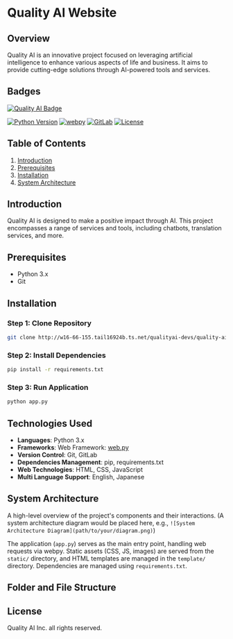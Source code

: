 # Quality AI Website
## Overview
Quality AI is an innovative project focused on leveraging artificial intelligence to enhance various aspects of life and business. It aims to provide cutting-edge solutions through AI-powered tools and services.

## Badges
[![Quality AI Badge](https://img.shields.io/badge/Quality%20AI-Project-blue)](https://qualityai.com)

[![Python Version](https://img.shields.io/badge/Python-3.x-blue)](https://www.python.org/)
[![webpy](https://img.shields.io/badge/web.py-0.62.0-blue)](https://webpy.org/)
[![GitLab](https://img.shields.io/badge/GitLab-Repository-orange)](https://gitlab.com/your-username/your-project-name)
[![License](https://img.shields.io/badge/License-Quality%20AI-blue)](https://qualityai.jp/license)



## Table of Contents
1. [Introduction](#introduction)
2. [Prerequisites](#prerequisites)
3. [Installation](#installation)
4. [System Architecture](#system-architecture)

## Introduction
Quality AI is designed to make a positive impact through AI. This project encompasses a range of services and tools, including chatbots, translation services, and more.

## Prerequisites
- Python 3.x
- Git


## Installation
### Step 1: Clone Repository
```bash
git clone http://w16-66-155.tail16924b.ts.net/qualityai-devs/quality-ai-website.git
```
### Step 2: Install Dependencies
```bash
pip install -r requirements.txt
```
### Step 3: Run Application
```bash
python app.py
```

## Technologies Used
- **Languages**: Python 3.x
- **Frameworks**: Web Framework: [web.py](https://webpy.org/)
- **Version Control**: Git, GitLab
- **Dependencies Management**: pip, requirements.txt
- **Web Technologies**: HTML, CSS, JavaScript
- **Multi Language Support**: English, Japanese

## System Architecture
A high-level overview of the project's components and their interactions.
(A system architecture diagram would be placed here, e.g., `![System Architecture Diagram](path/to/your/diagram.png)`)

The application (`app.py`) serves as the main entry point, handling web requests via webpy. Static assets (CSS, JS, images) are served from the `static/` directory, and HTML templates are managed in the `template/` directory. Dependencies are managed using `requirements.txt`.

## Folder and File Structure


## License
Quality AI Inc. all rights reserved.
